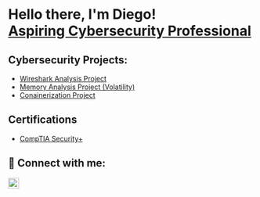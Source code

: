 <h1>Hello there, I'm Diego! <br/><a href="https://www.linkedin.com/in/diego-lucas-rivera/">Aspiring Cybersecurity Professional</a></h1>

<h2>Cybersecurity Projects:</h2>

- [Wireshark Analysis Project](https://github.com/DLRivera/LABURL)
- [Memory Analysis Project (Volatility)](https://github.com/DLRivera/LABURL)
- [Conainerization Project](https://github.com/DLRivera/LABURL)

<h2>Certifications</h2>

- [CompTIA Security+](https://www.comptia.org/certifications/security)

<h2> 🤳 Connect with me:</h2>

[<img align="left" alt="DiegoRivera | LinkedIn" width="22px" src="https://cdn.jsdelivr.net/npm/simple-icons@v3/icons/linkedin.svg" />][linkedin]


[linkedin]: https://www.linkedin.com/in/diego-lucas-rivera/

<!--
**joshmadakor1/joshmadakor1** is a ✨ _special_ ✨ repository because its `README.md` (this file) appears on your GitHub profile.

Here are some ideas to get you started:

- 🔭 I’m currently working on ...
- 🌱 I’m currently learning ...
- 👯 I’m looking to collaborate on ...
- 🤔 I’m looking for help with ...
- 💬 Ask me about ...
- 📫 How to reach me: ...
- 😄 Pronouns: ...
- ⚡ Fun fact: ...
-->
